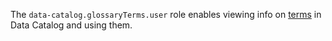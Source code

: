 The `data-catalog.glossaryTerms.user` role enables viewing info on [terms](../../../metadata-hub/concepts/data-catalog.md#glossaries-and-terms) in Data Catalog and using them.
